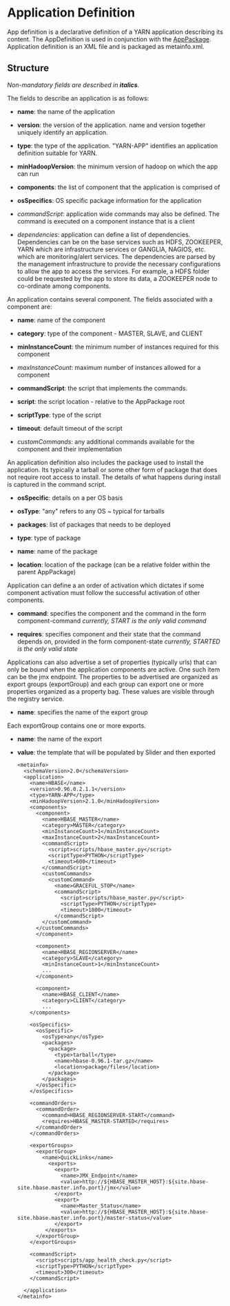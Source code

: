 <!---
   Licensed to the Apache Software Foundation (ASF) under one or more
   contributor license agreements.  See the NOTICE file distributed with
   this work for additional information regarding copyright ownership.
   The ASF licenses this file to You under the Apache License, Version 2.0
   (the "License"); you may not use this file except in compliance with
   the License.  You may obtain a copy of the License at

       http://www.apache.org/licenses/LICENSE-2.0

   Unless required by applicable law or agreed to in writing, software
   distributed under the License is distributed on an "AS IS" BASIS,
   WITHOUT WARRANTIES OR CONDITIONS OF ANY KIND, either express or implied.
   See the License for the specific language governing permissions and
   limitations under the License.
-->

# Application Definition

App definition is a declarative definition of a YARN application describing its content. The AppDefinition is used in conjunction with the [AppPackage](application_package.md). Application definition is an XML file and is packaged as metainfo.xml.

## Structure

*Non-mandatory fields are described in **italics**.*

The fields to describe an application is as follows:

* **name**: the name of the application

* **version**: the version of the application. name and version together uniquely identify an application.

* **type**: the type of the application. "YARN-APP" identifies an application definition suitable for YARN.

* **minHadoopVersion**: the minimum version of hadoop on which the app can run

* **components**: the list of component that the application is comprised of

* **osSpecifics**: OS specific package information for the application

* *commandScript*: application wide commands may also be defined. The command is executed on a component instance that is a client

* *dependencies*: application can define a list of dependencies. Dependencies can be on the base services such as HDFS, ZOOKEEPER, YARN which are infrastructure services or GANGLIA, NAGIOS, etc. which are monitoring/alert services. The dependencies are parsed by the management infrastructure to provide the necessary configurations to allow the app to access the services. For example, a HDFS folder could be requested by the app to store its data, a ZOOKEEPER node to co-ordinate among components.

An application contains several component. The fields associated with a component are:

* **name**: name of the component

* **category**: type of the component - MASTER, SLAVE, and CLIENT

* **minInstanceCount**: the minimum number of instances required for this component

* *maxInstanceCount*: maximum number of instances allowed for a component

* **commandScript**: the script that implements the commands.

 * **script**: the script location - relative to the AppPackage root

 * **scriptType**: type of the script

 * **timeout**: default timeout of the script

* *customCommands*: any additional commands available for the component and their implementation

An application definition also includes the package used to install the application. Its typically a tarball or some other form of package that does not require root access to install. The details of what happens during install is captured in the command script.

* **osSpecific**: details on a per OS basis

* **osType**: "any" refers to any OS ~ typical for tarballs

* **packages**: list of packages that needs to be deployed

* **type**: type of package

* **name**: name of the package

* **location**: location of the package (can be a relative folder within the parent AppPackage)

Application can define a an order of activation which dictates if some component activation must follow the successful activation of other components.

* **command**: specifies the component and the command in the form component-command *currently, START is the only valid command*

* **requires**: specifies component and their state that the command depends on, provided in the form component-state *currently, STARTED is the only valid state*

Applications can also advertise a set of properties (typically urls) that can only be bound when the application components are active. One such item can be the jmx endpoint. The properties to be advertised are organized as export groups (exportGroup) and each group can export one or more properties organized as a property bag. These values are visible through the registry service.

* **name**: specifies the name of the export group

Each exportGroup contains one or more exports.

* **name**: the name of the export

* **value**: the template that will be populated by Slider and then exported


      <metainfo>
        <schemaVersion>2.0</schemaVersion>
        <application>
          <name>HBASE</name>
          <version>0.96.0.2.1.1</version>
          <type>YARN-APP</type>
          <minHadoopVersion>2.1.0</minHadoopVersion>
          <components>
            <component>
              <name>HBASE_MASTER</name>
              <category>MASTER</category>
              <minInstanceCount>1</minInstanceCount>
              <maxInstanceCount>2</maxInstanceCount>
              <commandScript>
                <script>scripts/hbase_master.py</script>
                <scriptType>PYTHON</scriptType>
                <timeout>600</timeout>
              </commandScript>
              <customCommands>
                <customCommand>
                  <name>GRACEFUL_STOP</name>
                  <commandScript>
                    <script>scripts/hbase_master.py</script>
                    <scriptType>PYTHON</scriptType>
                    <timeout>1800</timeout>
                  </commandScript>
              </customCommand>
            </customCommands>
            </component>
    
            <component>
              <name>HBASE_REGIONSERVER</name>
              <category>SLAVE</category>
              <minInstanceCount>1</minInstanceCount>
              ...
            </component>
    
            <component>
              <name>HBASE_CLIENT</name>
              <category>CLIENT</category>
              ...
          </components>
    
          <osSpecifics>
            <osSpecific>
              <osType>any</osType>
              <packages>
                <package>
                  <type>tarball</type>
                  <name>hbase-0.96.1-tar.gz</name>
                  <location>package/files</location>
                </package>
              </packages>
            </osSpecific>
          </osSpecifics>
          
          <commandOrders>
            <commandOrder>
              <command>HBASE_REGIONSERVER-START</command>
              <requires>HBASE_MASTER-STARTED</requires>
            </commandOrder>
          </commandOrders>
          
          <exportGroups>
            <exportGroup>
              <name>QuickLinks</name>
                <exports>
                  <export>
                    <name>JMX_Endpoint</name>
                    <value>http://${HBASE_MASTER_HOST}:${site.hbase-site.hbase.master.info.port}/jmx</value>
                  </export>
                  <export>
                    <name>Master_Status</name>
                    <value>http://${HBASE_MASTER_HOST}:${site.hbase-site.hbase.master.info.port}/master-status</value>
                  </export>
               </exports>
            </exportGroup>
          </exportGroups>
    
          <commandScript>
            <script>scripts/app_health_check.py</script>
            <scriptType>PYTHON</scriptType>
            <timeout>300</timeout>
          </commandScript>
    
        </application>
      </metainfo>

